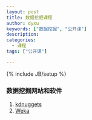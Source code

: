 ```yaml
---
layout: post
title: 数据挖掘课程
author: dyxu
keywords: ["数据挖掘", "公开课"]
description:
categories:
  - 课程
tags: ["公开课"]

---
```


{% include JB/setup %}

### 数据挖掘网站和软件
1. [kdnuggets](http://www.kdnuggets.com/)
2. [Weka](https://zh.wikipedia.org/zh-hans/Weka)

